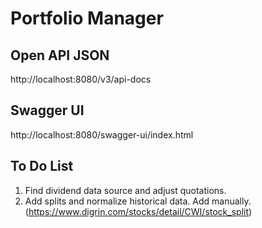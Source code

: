 # Portfolio Manager

## Open API JSON
http://localhost:8080/v3/api-docs

## Swagger UI
http://localhost:8080/swagger-ui/index.html

## To Do List
1. Find dividend data source and adjust quotations.
2. Add splits and normalize historical data. Add manually. (https://www.digrin.com/stocks/detail/CWI/stock_split)